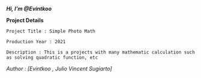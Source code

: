 ***Hi, I’m @Evintkoo***

**Project Details**
    
    Project Title : Simple Photo Math
    
    Production Year : 2021
    
    Description : This is a projects with many mathematic calculation such as solving quadratic function, etc

*Author : 
    [Evintkoo ,
    Julio Vincent Sugiarto]*
